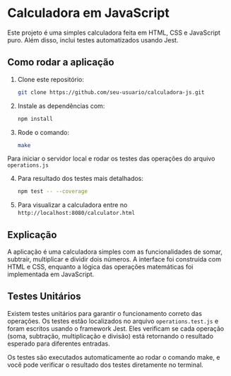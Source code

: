 # Calculadora em JavaScript

Este projeto é uma simples calculadora feita em HTML, CSS e JavaScript puro. Além disso, inclui testes automatizados usando Jest.

## Como rodar a aplicação

1. Clone este repositório:
   ```sh
   git clone https://github.com/seu-usuario/calculadora-js.git

2. Instale as dependências com:
   ```sh
   npm install

3. Rode o comando:
   ```sh 
   make
Para iniciar o servidor local e rodar os testes das operações do arquivo ```operations.js```

4. Para resultado dos testes mais detalhados:
   ```sh 
   npm test -- --coverage

4. Para visualizar a calculadora entre no ```http://localhost:8080/calculator.html```

## Explicação 

A aplicação é uma calculadora simples com as funcionalidades de somar, subtrair, multiplicar e dividir dois números. A interface foi construída com HTML e CSS, enquanto a lógica das operações matemáticas foi implementada em JavaScript.

## Testes Unitários

Existem testes unitários para garantir o funcionamento correto das operações. Os testes estão localizados no arquivo ```operations.test.js``` e foram escritos usando o framework Jest. Eles verificam se cada operação (soma, subtração, multiplicação e divisão) está retornando o resultado esperado para diferentes entradas.

Os testes são executados automaticamente ao rodar o comando make, e você pode verificar o resultado dos testes diretamente no terminal.